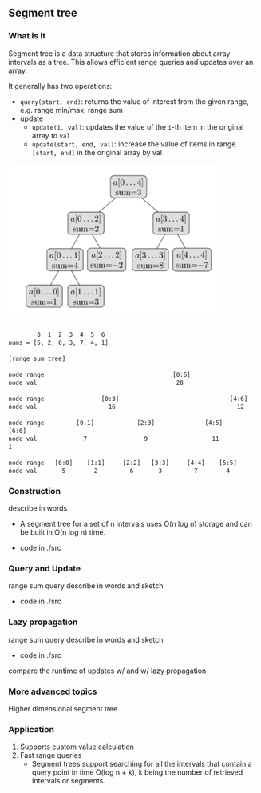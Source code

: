 ## Segment tree

### What is it
Segment tree is a data structure that stores information about array intervals as a tree.
This allows efficient range queries and updates over an array.

It generally has two operations:
- `query(start, end)`: returns the value of interest from the given range, e.g. range min/max, range sum
- update
    - `update(i, val)`: updates the value of the `i`-th item in the original array to `val`
    - `update(start, end, val)`: increase the value of items in range `[start, end]` in the original array by val

<img src="./range_sum.png" height=300>

```

        0  1  2  3  4  5  6
nums = [5, 2, 6, 3, 7, 4, 1]

[range sum tree]

node range                                    [0:6]
node val                                       28

node range                [0:3]                               [4:6]
node val                    16                                  12

node range         [0:1]            [2:3]              [4:5]            [6:6]
node val             7                9                  11                1

node range   [0:0]    [1:1]     [2:2]   [3:3]     [4:4]    [5:5]      
node val       5        2         6       3         7        4              

```

### Construction
describe in words 
- A segment tree for a set of n intervals uses O(n log n) storage and can be built in O(n log n) time. 
+ code in ./src

### Query and Update 
range sum query
describe in words and sketch
+ code in ./src

### Lazy propagation
range sum query
describe in words and sketch
+ code in ./src

compare the runtime of updates w/ and w/ lazy propagation


### More advanced topics 
Higher dimensional segment tree

### Application 

1. Supports custom value calculation 
2. Fast range queries  
    - Segment trees support searching for all the intervals that contain a query point in time O(log n + k), k being the number of retrieved intervals or segments.
